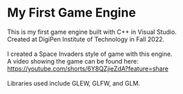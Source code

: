# My First Game Engine

This is my first game engine built with C++ in Visual Studio. <br />
Created at DigiPen Institute of Technology in Fall 2022. <br /><br />
I created a Space Invaders style of game with this engine. <br />
A video showing the game can be found here: <br />
https://youtube.com/shorts/6Y8QZjieZdA?feature=share
<br /><br />
Libraries used include GLEW, GLFW, and GLM.
